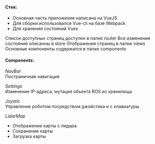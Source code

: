 #### Стек:
* Основная часть приложения написана на VueJS
* Для сборки использовался Vue-cli на базе Webpack
* Для хранения состояний Vuex

Список доступных страниц доступен в папке router
Все изменения состояний описанны в store
Отображения страниц в папке views
Основные компоненты содержатся в папке components

#### Components:

_NavBar_  
Постраничная навигация

_Settings_  
Изменение IP-адреса, мутация обьекта ROS из хранилища

_Joystic_  
Управление роботом посредством джойстика и с клавиатуры

_LidarMap_
* Отображение карты с лидара
* Сохранение карты
* Загрузка карты
